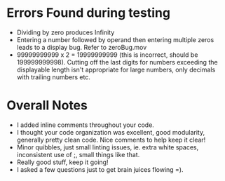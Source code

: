 # Errors Found during testing
- Dividing by zero produces Infinity
- Entering a number followed by operand then entering multiple zeros leads to a display bug. Refer to zeroBug.mov
- 99999999999 x 2 = 19999999999 (this is incorrect, should be 199999999998). Cutting off the last digits for numbers exceeding the displayable length isn't appropriate for large numbers, only decimals with trailing numbers etc.

# Overall Notes
- I added inline comments throughout your code.
- I thought your code organization was excellent, good modularity, generally pretty clean code. Nice comments to help keep it clear!
- Minor quibbles, just small linting issues, ie. extra white spaces, inconsistent use of ;, small things like that.
- Really good stuff, keep it going!
- I asked a few questions just to get brain juices flowing =).
